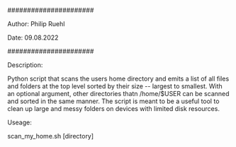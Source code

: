 ######################

Author: Philip Ruehl

Date: 09.08.2022

######################

Description:

Python script that scans the users home directory and emits a list of all files and folders
at the top level sorted by their size -- largest to smallest. With an optional argument,
other directories thatn /home/$USER can be scanned and sorted in the same manner. The script
is meant to be a useful tool to clean up large and messy folders on devices with limited
disk resources.

Useage:

 scan_my_home.sh [directory]
